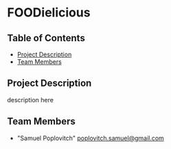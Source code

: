 # FOODielicious

## Table of Contents

* [Project Description](#desc)
* [Team Members](#team-members)

## <a name="dec"></a> Project Description

description here

## <a name="team-members"></a>Team Members

* "Samuel Poplovitch" <poplovitch.samuel@gmail.com>